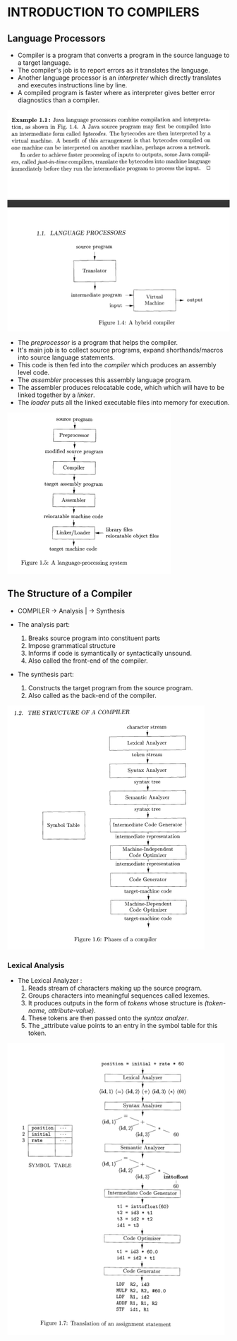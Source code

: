 # INTRODUCTION TO COMPILERS

## Language Processors

* Compiler is a program that converts a program in the source language to a target language.
* The compiler's job is to report errors as it translates the language.
* Another language processor is an _interpreter_ which directly translates and executes instructions line by line.
* A compiled program is faster where as interpreter gives better error diagnostics than a compiler.

<img src = "Javaeg.png">

* The _preprocessor_ is a program that helps the compiler.
* It's main job is to collect source programs, expand shorthands/macros into source language statements.
* This code is then fed into the _compiler_ which produces an assembly level code.
* The _assembler_ processes this assembly language program.
* The assembler produces relocatable code, which which will have to be linked together by a _linker_. 
* The _loader_ puts all the linked executable files into memory for execution.

<img src = "langproc.png">

## The Structure of a Compiler

* COMPILER -> Analysis
           |
           -> Synthesis

* The analysis part:
    1) Breaks source program into constituent parts
    2) Impose grammatical structure
    3) Informs if code is symantically or syntactically unsound.
    4) Also called the front-end of the compiler.

* The synthesis part:
    1) Constructs the target program from the source program.
    2) Also called as the back-end of the compiler.

<img src = "Struct_comp.png">

### Lexical Analysis

* The Lexical Analyzer :
    1) Reads stream of characters making up the source program.
    2) Groups characters into meaningful sequences called lexemes.
    3) It produces outputs in the form of _tokens_ whose structure is _(token-name, attribute-value)_.
    4) These tokens are then passed onto the _syntax analzer_.
    5) The _attribute value points to an entry in the symbol table for this token.

<img src = "examp.png">


